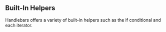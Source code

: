 Built-In Helpers
---

Handlebars offers a variety of built-in helpers such as the if conditional and each iterator.
